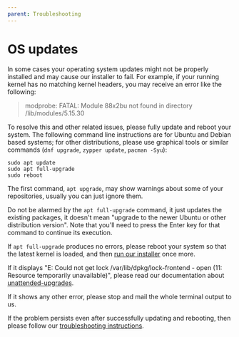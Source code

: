 ```yaml
---
parent: Troubleshooting
---
```


# OS updates

In some cases your operating system updates might not be properly installed and may cause our installer to fail. For example, if your running kernel has no matching kernel headers, you may receive an error like the following:

> modprobe: FATAL: Module 88x2bu not found in directory /lib/modules/5.15.30

To resolve this and other related issues, please fully update and reboot your system. The following command line instructions are for Ubuntu and Debian based systems; for other distributions, please use graphical tools or similar commands (`dnf upgrade`, `zypper update`, `pacman -Syu`):

```shell
sudo apt update
sudo apt full-upgrade
sudo reboot
```

The first command, `apt upgrade`, may show warnings about some of your repositories, usually you can just ignore them.

Do not be alarmed by the `apt full-upgrade` command, it just updates the existing packages, it doesn't mean "upgrade to the newer Ubuntu or other distribution version". Note that you'll need to press the Enter key for that command to continue its execution.

If `apt full-upgrade` produces no errors, please reboot your system so that the latest kernel is loaded, and then [run our installer](/) once more.

If it displays "E: Could not get lock /var/lib/dpkg/lock-frontend - open (11: Resource temporarily unavailable)", please read our documentation about [unattended-upgrades](../unattended-upgrades/).

If it shows any other error, please stop and mail the whole terminal output to us.

If the problem persists even after successfully updating and rebooting, then please follow our [troubleshooting instructions](../).
